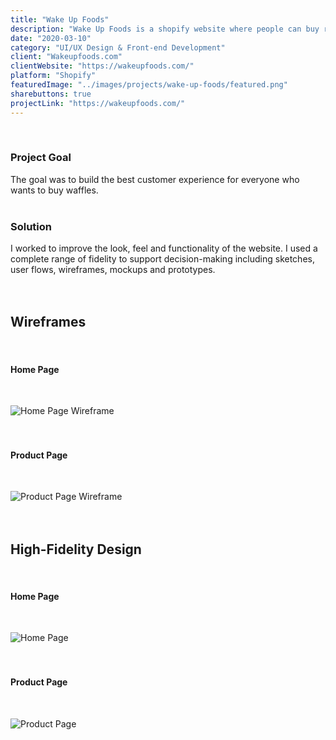 ```yaml
---
title: "Wake Up Foods"
description: "Wake Up Foods is a shopify website where people can buy ridiculously delicious waffles. It sounds simple and is really simple just the way a sharing economy venture should be. However, it does stand out from the crowd by making every aspect of e-shopping better. Creating this website, I aimed at communicating the simplicity, speed, and elegancy of modern shopping that only requires an internet connection."
date: "2020-03-10"
category: "UI/UX Design & Front-end Development"
client: "Wakeupfoods.com"
clientWebsite: "https://wakeupfoods.com/"
platform: "Shopify"
featuredImage: "../images/projects/wake-up-foods/featured.png"
sharebuttons: true
projectLink: "https://wakeupfoods.com/"
---
```


<br />

### Project Goal
The goal was to build the best customer experience for everyone who wants to buy waffles.
<br />
<br />

### Solution
I worked to improve the look, feel and functionality of the website. I used a complete range of fidelity to support decision-making including sketches, user flows, wireframes, mockups and prototypes.
<br />
<br />
<br />

## Wireframes
<br />

#### Home Page
<br />

![Home Page Wireframe](../images/projects/wake-up-foods/home-page-wireframe.png)
<br />
<br />
<br />

#### Product Page
<br />

![Product Page Wireframe](../images/projects/wake-up-foods/product-page-wireframe.png)
<br />
<br />
<br />

## High-Fidelity Design
<br />

#### Home Page
<br />

![Home Page](../images/projects/wake-up-foods/home-page.png)
<br />
<br />
<br />

#### Product Page
<br />

![Product Page](../images/projects/wake-up-foods/product-page.png)